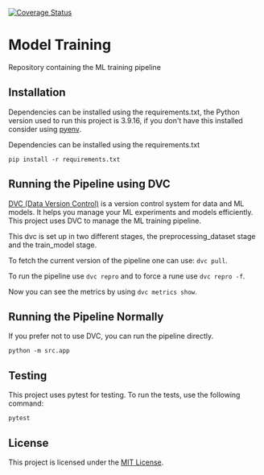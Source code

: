 [![Coverage Status](https://coveralls.io/repos/github/remla23-team11/model-training/badge.svg?branch=main)](https://coveralls.io/github/remla23-team11/model-training?branch=main)

# Model Training
Repository containing the ML training pipeline

## Installation
Dependencies can be installed using the requirements.txt, the Python version used to run this project is 3.9.16, if you don't have this installed consider using [pyenv](https://github.com/pyenv/pyenv).

Dependencies can be installed using the requirements.txt
```shell
pip install -r requirements.txt
```

## Running the Pipeline using DVC
[DVC (Data Version Control)](https://dvc.org/) is a version control system for data and ML models. It helps you manage your ML experiments and models efficiently. This project uses DVC to manage the ML training pipeline.

This dvc is set up in two different stages, the preprocessing_dataset stage and the train_model stage. 

To fetch the current version of the pipeline one can use: `dvc pull`.

To run the pipeline use `dvc repro` and to force a rune use `dvc repro -f`.

Now you can see the metrics by using `dvc metrics show`.

## Running the Pipeline Normally

If you prefer not to use DVC, you can run the pipeline directly.

```shell
python -m src.app
```

## Testing
This project uses pytest for testing. To run the tests, use the following command:

```shell
pytest
```

## License

This project is licensed under the [MIT License](LICENSE).